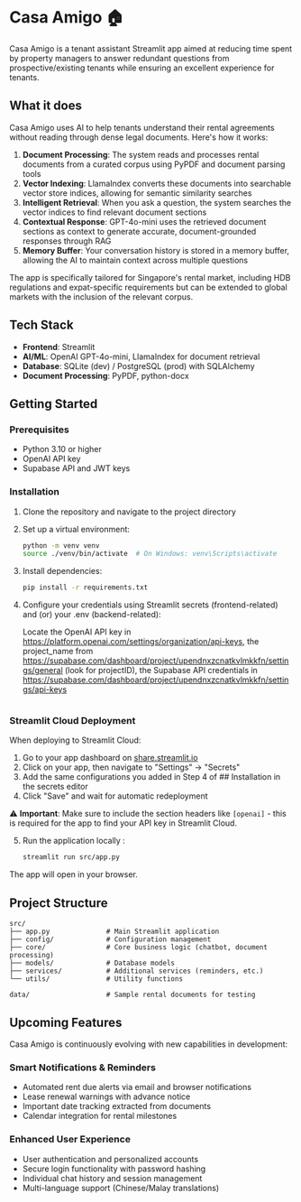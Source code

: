 # Casa Amigo 🏠

Casa Amigo is a tenant assistant Streamlit app aimed at reducing time spent by property managers to answer redundant questions from prospective/existing tenants while ensuring an excellent experience for tenants. 

## What it does

Casa Amigo uses AI to help tenants understand their rental agreements without reading through dense legal documents. Here's how it works:

1. **Document Processing**: The system reads and processes rental documents from a curated corpus using PyPDF and document parsing tools
2. **Vector Indexing**: LlamaIndex converts these documents into searchable vector store indices, allowing for semantic similarity searches
3. **Intelligent Retrieval**: When you ask a question, the system searches the vector indices to find relevant document sections
4. **Contextual Response**: GPT-4o-mini uses the retrieved document sections as context to generate accurate, document-grounded responses through RAG
5. **Memory Buffer**: Your conversation history is stored in a memory buffer, allowing the AI to maintain context across multiple questions

The app is specifically tailored for Singapore's rental market, including HDB regulations and expat-specific requirements but can be extended to global markets with the inclusion of the relevant corpus.

## Tech Stack

- **Frontend**: Streamlit
- **AI/ML**: OpenAI GPT-4o-mini, LlamaIndex for document retrieval
- **Database**: SQLite (dev) / PostgreSQL (prod) with SQLAlchemy
- **Document Processing**: PyPDF, python-docx

## Getting Started

### Prerequisites
- Python 3.10 or higher
- OpenAI API key
- Supabase API and JWT keys

### Installation

1. Clone the repository and navigate to the project directory

2. Set up a virtual environment:
   ```bash
   python -m venv venv
   source ./venv/bin/activate  # On Windows: venv\Scripts\activate
   ```

3. Install dependencies:
   ```bash
   pip install -r requirements.txt
   ```

4. Configure your credentials using Streamlit secrets (frontend-related) and (or) your .env (backend-related):

   Locate the OpenAI API key in https://platform.openai.com/settings/organization/api-keys, 
   the project_name from https://supabase.com/dashboard/project/upendnxzcnatkvlmkkfn/settings/general (look for projectID),
   the Supabase API credentials in 
   https://supabase.com/dashboard/project/upendnxzcnatkvlmkkfn/settings/api-keys
   ```

### Streamlit Cloud Deployment
   When deploying to Streamlit Cloud:
   1. Go to your app dashboard on [share.streamlit.io](https://share.streamlit.io)
   2. Click on your app, then navigate to "Settings" → "Secrets"
   3. Add the same configurations you added in Step 4 of ## Installation in the secrets editor
   4. Click "Save" and wait for automatic redeployment
   
   ⚠️ **Important**: Make sure to include the section headers like `[openai]` - this is required for the app to find your API key in Streamlit Cloud.

5. Run the application locally :
   ```bash
   streamlit run src/app.py
   ```

The app will open in your browser.

## Project Structure

```
src/
├── app.py              # Main Streamlit application
├── config/             # Configuration management
├── core/               # Core business logic (chatbot, document processing)
├── models/             # Database models
├── services/           # Additional services (reminders, etc.)
└── utils/              # Utility functions

data/                   # Sample rental documents for testing
```

## Upcoming Features

Casa Amigo is continuously evolving with new capabilities in development:

### **Smart Notifications & Reminders**
- Automated rent due alerts via email and browser notifications
- Lease renewal warnings with advance notice
- Important date tracking extracted from documents
- Calendar integration for rental milestones

### **Enhanced User Experience**
- User authentication and personalized accounts
- Secure login functionality with password hashing
- Individual chat history and session management
- Multi-language support (Chinese/Malay translations)
